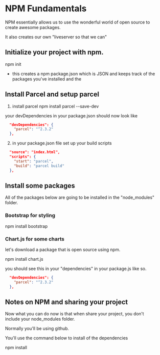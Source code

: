 # NPM Fundamentals

NPM essentially allows us to use the wonderful world of open source to create awesome packages.

It also creates our own "liveserver so that we can"

## Initialize your project with npm.
npm init

- this creates a npm package.json which is JSON and keeps track of the packages you've installed and the 

## Install Parcel and setup parcel

1. install parcel
npm install parcel --save-dev

your devDependencies in your package.json should now look like
```json
  "devDependencies": {
    "parcel": "^2.3.2"
  },
```


2. in your package.json file set up your build scripts
```json
  "source": "index.html",
  "scripts": {
    "start": "parcel",
    "build": "parcel build"
  },
```

## Install some packages

All of the packages below are going to be installed in the "node_modules" folder.

### Bootstrap for styling

npm install bootstrap

### Chart.js for some charts

let's download a package that is open source using npm.

npm install chart.js

you should see this in your "dependencies" in your package.js like so.
```json
  "devDependencies": {
    "parcel": "^2.3.2"
  },
```

## Notes on NPM and sharing your project

Now what you can do now is that when share your project, you don't include your node_modules folder.

Normally you'll be using github.

You'll use the command below to install of the dependencies

npm install